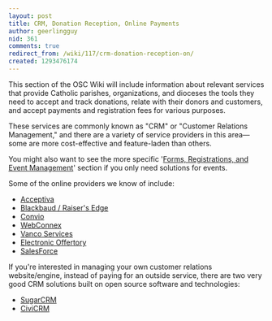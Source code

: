 ```yaml
---
layout: post
title: CRM, Donation Reception, Online Payments
author: geerlingguy
nid: 361
comments: true
redirect_from: /wiki/117/crm-donation-reception-on/
created: 1293476174
---
```

<p>This section of the OSC Wiki will include information about relevant services that provide Catholic parishes, organizations, and dioceses the tools they need to accept and track donations, relate with their donors and customers, and accept payments and registration fees for various purposes.</p>
<p>These services are commonly known as "CRM" or "Customer Relations Management," and there are a variety of service providers in this area—some are more cost-effective and feature-laden than others.</p>
<p>You might also want to see the more specific '<a href="/node/245">Forms, Registrations, and Event Management</a>' section if you only need solutions for events.</p>
<p>Some of the online providers we know of include:</p>
<ul>
<li><a href="http://www.acceptiva.com/index.html">Acceptiva</a></li>
<li><a href="http://www.blackbaud.com/products/fundraising/raisersedge.aspx">Blackbaud / Raiser's Edge</a></li>
<li><a href="http://www.convio.com/">Convio</a></li>
<li><a href="http://webconnex.com/">WebConnex</a></li><li><a href="https://www.vancoservices.com/">Vanco Services</a></li>
<li><a href="http://www.electronicoffertory.com/site/">Electronic Offertory</a></li>
<li><a href="http://www.salesforce.com/">SalesForce</a></li>
</ul>
<p>If you're interested in managing your own customer relations website/engine, instead of paying for an outside service, there are two very good CRM solutions built on open source software and technologies:</p>
<ul>
<li><a href="http://www.sugarcrm.com/crm/">SugarCRM</a></li>
<li><a href="http://civicrm.org/">CiviCRM</a></li>
</ul>
